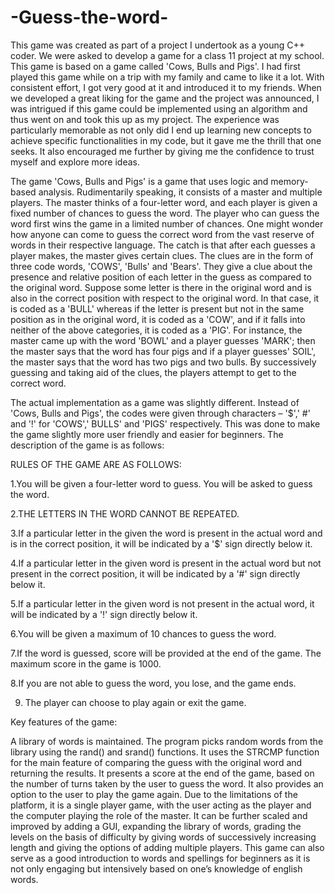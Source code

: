 # -Guess-the-word-


This game was created as part of a project I undertook as a young C++ coder. We were asked to develop a game for a class 11 project at my school.
This game is based on a game called 'Cows, Bulls and Pigs'. I had first played this game while on a trip with my family and came to like it a lot. With consistent effort, I got very good at it and introduced it to my friends. When we developed a great liking for the game and the project was announced, I was intrigued if this game could be implemented using an algorithm and thus went on and took this up as my project. The experience was particularly memorable as not only did I end up learning new concepts to achieve specific functionalities in my code, but it gave me the thrill that one seeks. It also encouraged me further by giving me the confidence to trust myself and explore more ideas.


The game 'Cows, Bulls and Pigs' is a game that uses logic and memory-based analysis. Rudimentarily speaking, it consists of a master and multiple players. The master thinks of a four-letter word, and each player is given a fixed number of chances to guess the word. The player who can guess the word first wins the game in a limited number of chances. One might wonder how anyone can come to guess the correct word from the vast reserve of words in their respective language. The catch is that after each guesses a player makes, the master gives certain clues. The clues are in the form of three code words, 'COWS', 'Bulls' and 'Bears'. They give a clue about the presence and relative position of each letter in the guess as compared to the original word. Suppose some letter is there in the original word and is also in the correct position with respect to the original word. In that case, it is coded as a 'BULL' whereas if the letter is present but not in the same position as in the original word, it is coded as a 'COW', and if it falls into neither of the above categories, it is coded as a 'PIG'. For instance, the master came up with the word 'BOWL' and a player guesses 'MARK'; then the master says that the word has four pigs and if a player guesses' SOIL', the master says that the word has two pigs and two bulls. By successively guessing and taking aid of the clues, the players attempt to get to the correct word.


The actual implementation as a game was slightly different. Instead of 'Cows, Bulls and Pigs', the codes were given through characters – '$',' #' and '!' for 'COWS',' BULLS' and 'PIGS' respectively. This was done to make the game slightly more user friendly and easier for beginners. The description of the game is as follows:


 
RULES OF THE GAME ARE AS FOLLOWS:

1.You will be given a four-letter word to guess. You will be asked to guess the word.

2.THE LETTERS IN THE WORD CANNOT BE REPEATED.

3.If a particular letter in the given the word is present in the actual word and is in the correct position, it will be indicated by a '$' sign directly below it.

4.If a particular letter in the given word is present in the actual word but not present in the correct position, it will be indicated by a '#' sign directly below it.

5.If a particular letter in the given word is not present in the actual word, it will be indicated by a '!' sign directly below it. 
   	
6.You will be given a maximum of 10 chances to guess the word.

7.If the word is guessed, score will be provided at the end of the game. The maximum score in the game is 1000.

8.If you are not able to guess the word, you lose, and the game ends.


9. The player can choose to play again or exit the game. 
 
Key features of the game:

A library of words is maintained. The program picks random words from the library using the rand() and srand() functions. It uses the STRCMP function for the main feature of comparing the guess with the original word and returning the results. It presents a score at the end of the game, based on the number of turns taken by the user to guess the word. It also provides an option to the user to play the game again. Due to the limitations of the platform, it is a single player game, with the user acting as the player and the computer playing the role of the master. It can be further scaled and improved by adding a GUI, expanding the library of words, grading the levels on the basis of difficulty by giving words of successively increasing length and giving the options of adding multiple players. This game can also serve as a good introduction to words and spellings for beginners as it is not only engaging but intensively based on one’s knowledge of english words. 



